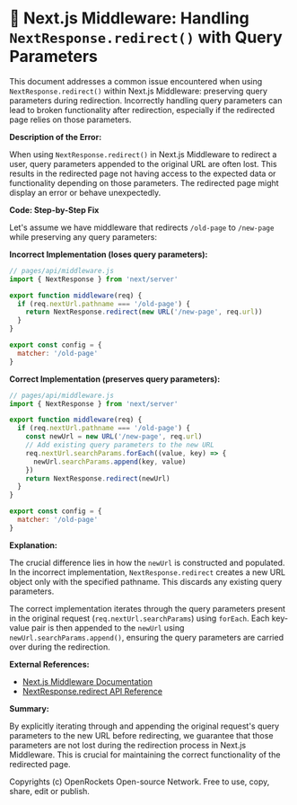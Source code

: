 # 🐞 Next.js Middleware: Handling `NextResponse.redirect()` with Query Parameters


This document addresses a common issue encountered when using `NextResponse.redirect()` within Next.js Middleware: preserving query parameters during redirection.  Incorrectly handling query parameters can lead to broken functionality after redirection, especially if the redirected page relies on those parameters.

**Description of the Error:**

When using `NextResponse.redirect()` in Next.js Middleware to redirect a user, query parameters appended to the original URL are often lost.  This results in the redirected page not having access to the expected data or functionality depending on those parameters. The redirected page might display an error or behave unexpectedly.

**Code: Step-by-Step Fix**

Let's assume we have middleware that redirects `/old-page` to `/new-page` while preserving any query parameters:


**Incorrect Implementation (loses query parameters):**

```javascript
// pages/api/middleware.js
import { NextResponse } from 'next/server'

export function middleware(req) {
  if (req.nextUrl.pathname === '/old-page') {
    return NextResponse.redirect(new URL('/new-page', req.url))
  }
}

export const config = {
  matcher: '/old-page'
}
```

**Correct Implementation (preserves query parameters):**

```javascript
// pages/api/middleware.js
import { NextResponse } from 'next/server'

export function middleware(req) {
  if (req.nextUrl.pathname === '/old-page') {
    const newUrl = new URL('/new-page', req.url)
    // Add existing query parameters to the new URL
    req.nextUrl.searchParams.forEach((value, key) => {
      newUrl.searchParams.append(key, value)
    })
    return NextResponse.redirect(newUrl)
  }
}

export const config = {
  matcher: '/old-page'
}
```

**Explanation:**

The crucial difference lies in how the `newUrl` is constructed and populated. In the incorrect implementation, `NextResponse.redirect` creates a new URL object only with the specified pathname.  This discards any existing query parameters.

The correct implementation iterates through the query parameters present in the original request (`req.nextUrl.searchParams`) using `forEach`.  Each key-value pair is then appended to the `newUrl` using `newUrl.searchParams.append()`, ensuring the query parameters are carried over during the redirection.

**External References:**

* [Next.js Middleware Documentation](https://nextjs.org/docs/app/building-your-application/routing/middleware)
* [NextResponse.redirect API Reference](https://nextjs.org/docs/api-reference/next/server#nextresponse.redirect)

**Summary:**

By explicitly iterating through and appending the original request's query parameters to the new URL before redirecting, we guarantee that those parameters are not lost during the redirection process in Next.js Middleware.  This is crucial for maintaining the correct functionality of the redirected page.


Copyrights (c) OpenRockets Open-source Network. Free to use, copy, share, edit or publish.

